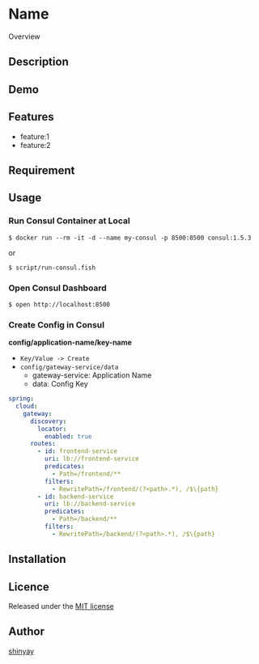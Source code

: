 # Name

Overview

## Description

## Demo

## Features

- feature:1
- feature:2

## Requirement

## Usage

### Run Consul Container at Local

```
$ docker run --rm -it -d --name my-consul -p 8500:8500 consul:1.5.3
```
or
```
$ script/run-consul.fish
```

### Open Consul Dashboard

```
$ open http://localhost:8500
```

### Create Config in Consul

**config/application-name/key-name**

- `Key/Value -> Create`
- `config/gateway-service/data`
  - gateway-service: Application Name
  - data: Config Key

```yaml
spring:
  cloud:
    gateway:
      discovery:
        locator:
          enabled: true
      routes:
        - id: frontend-service
          uri: lb://frontend-service
          predicates:
            - Path=/frontend/**
          filters:
            - RewritePath=/frontend/(?<path>.*), /$\{path}
        - id: backend-service
          uri: lb://backend-service
          predicates:
            - Path=/backend/**
          filters:
            - RewritePath=/backend/(?<path>.*), /$\{path}
```

## Installation

## Licence

Released under the [MIT license](https://gist.githubusercontent.com/shinyay/56e54ee4c0e22db8211e05e70a63247e/raw/34c6fdd50d54aa8e23560c296424aeb61599aa71/LICENSE)

## Author

[shinyay](https://github.com/shinyay)
